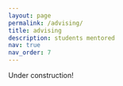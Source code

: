```yaml
---
layout: page
permalink: /advising/
title: advising
description: students mentored
nav: true
nav_order: 7
---
```


Under construction!
<!-- For now, this page is assumed to be a static description of your courses. You can convert it to a collection similar to `_projects/` so that you can have a dedicated page for each course.

Organize your courses by years, topics, or universities, however you like! -->

